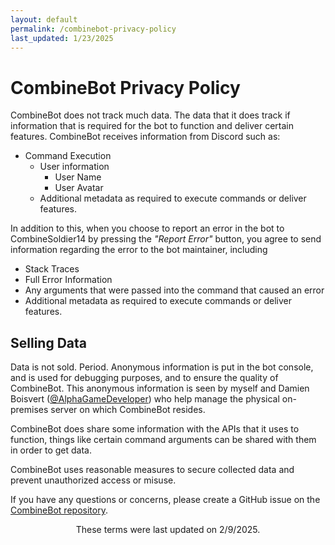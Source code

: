 ```yaml
---
layout: default
permalink: /combinebot-privacy-policy
last_updated: 1/23/2025
---
```

# CombineBot Privacy Policy
CombineBot does not track much data.  The data that it does track if information that is required for the bot to function and deliver certain features.  CombineBot receives information from Discord such as:
* Command Execution
    * User information
        * User Name
        * User Avatar
    * Additional metadata as required to execute commands or deliver features.

In addition to this, when you choose to report an error in the bot to CombineSoldier14 by pressing the *"Report Error"* button, you agree to send information regarding the error to the bot maintainer, including
* Stack Traces
* Full Error Information
* Any arguments that were passed into the command that caused an error
* Additional metadata as required to execute commands or deliver features.

## Selling Data
Data is not sold.  Period.  Anonymous information is put in the bot console, and is used for debugging purposes, and to ensure the quality of CombineBot.  This anonymous information is seen by myself and Damien Boisvert ([@AlphaGameDeveloper][agd-gh]) who help manage the physical on-premises server on which CombineBot resides.

CombineBot does share some information with the APIs that it uses to function, things like certain command arguments can be shared with them in order to get data.

CombineBot uses reasonable measures to secure collected data and prevent unauthorized access or misuse.

If you have any questions or concerns, please create a GitHub issue on the [CombineBot repository][combinebot-repo].

<p align="center">
    These terms were last updated on 2/9/2025.
</p>

[agd-gh]: https://github.com/AlphaGameDeveloper
[combinebot-repo]: https://github.com/CombineSoldier14/CombineBot
